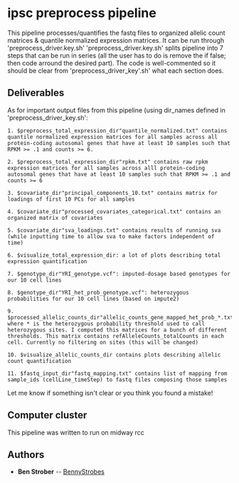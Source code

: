 # ipsc preprocess pipeline

This pipeline processes/quantifies the fastq files to organized allelic count matrices & quantile normalized expression matrices. It can be run through 'preprocess_driver.key.sh'
'preprocess_driver.key.sh' splits pipeline into 7 steps that can be run in series (all the user has to do is remove the if false; then code arround the desired part). The code is well-commented so it should be clear from 'preprocess_driver_key'.sh' what each section does.

## Deliverables

As for important output files from this pipeline (using dir_names defined in 'preprocess_driver_key.sh':

	1. $preprocess_total_expression_dir"quantile_normalized.txt" contains quantile normalized expression matrices for all samples across all protein-coding autosomal genes that have at least 10 samples such that RPKM >= .1 and counts >= 6.

	2. $preprocess_total_expression_dir"rpkm.txt" contains raw rpkm expression matrices for all samples across alll protein-coding autosomal genes that have at least 10 samples such that RPKM >= .1 and counts >= 6

	3. $covariate_dir"principal_components_10.txt" contains matrix for loadings of first 10 PCs for all samples

	4. $covariate_dir"processed_covariates_categorical.txt" contains an organized matrix of covariates

	5. $covariate_dir"sva_loadings.txt" contains results of running sva (while inputting time to allow sva to make factors independent of time)

	6. $visualize_total_expression_dir: a lot of plots describing total expression quantification

	7. $genotype_dir"YRI_genotype.vcf": imputed-dosage based genotypes for our 10 cell lines

	8. $genotype_dir"YRI_het_prob_genotype.vcf": heterozygous probabilities for our 10 cell lines (based on impute2)

	9. $processed_allelic_counts_dir"allelic_counts_gene_mapped_het_prob_*.txt" where * is the heterozygous probability threshold used to call heterozygous sites. I computed this matrices for a bunch of different thresholds. This matrix contains refAlleleCounts_totalCounts in each cell. Currently no filtering on sites (this will be changed)

	10. $visualize_allelic_counts_dir contains plots describing allelic count quantification

	11. $fastq_input_dir"fastq_mapping.txt" contains list of mapping from sample_ids (cellLine_timeStep) to fastq files composing those samples


Let me know if something isn't clear or you think you found a mistake!

## Computer cluster

This pipeline was written to run on midway rcc

## Authors

* **Ben Strober** -- [BennyStrobes](https://github.com/BennyStrobes)